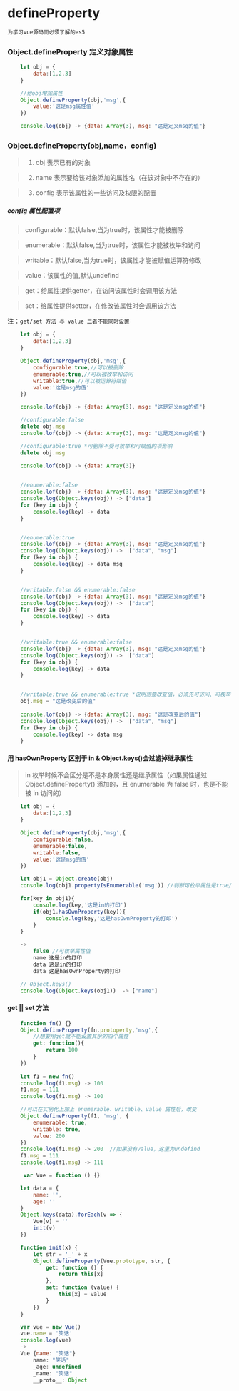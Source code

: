 # defineProperty
``` bash
为学习vue源码而必须了解的es5
```

### Object.defineProperty 定义对象属性
``` javascript
    let obj = {
        data:[1,2,3]
    }

    //给obj增加属性
    Object.defineProperty(obj,'msg',{
        value:'这是msg属性值'
    })

    console.log(obj) -> {data: Array(3), msg: "这是定义msg的值"}
```

### Object.defineProperty(obj,name，config) 

> 1. obj 表示已有的对象

> 2. name 表示要给该对象添加的属性名（在该对象中不存在的）

> 3. config 表示该属性的一些访问及权限的配置

##### config 属性配置项
> configurable：默认false,当为true时，该属性才能被删除

> enumerable：默认false,当为true时，该属性才能被枚举和访问

> writable：默认false,当为true时，该属性才能被赋值运算符修改

> value：该属性的值,默认undefind

> get：给属性提供getter，在访问该属性时会调用该方法

> set：给属性提供setter，在修改该属性时会调用该方法

注：`get/set 方法 与 value 二者不能同时设置`

``` javascript
    let obj = {
        data:[1,2,3]
    }

    Object.defineProperty(obj,'msg',{
        configurable:true,//可以被删除
        enumerable:true,//可以被枚举和访问
        writable:true,//可以被运算符赋值
        value:'这是msg的值'
    })

    console.lof(obj) -> {data: Array(3), msg: "这是定义msg的值"}

    //configurable:false
    delete obj.msg
    console.lof(obj) -> {data: Array(3), msg: "这是定义msg的值"}

    //configurable:true *可删除不受可枚举和可赋值的项影响
    delete obj.msg
   
    console.lof(obj) -> {data: Array(3)}


    //enumerable:false
    console.lof(obj) -> {data: Array(3), msg: "这是定义msg的值"}
    console.log(Object.keys(obj)) -> ["data"]
    for (key in obj) {
        console.log(key) -> data
    }


    //enumerable:true
    console.lof(obj) -> {data: Array(3), msg: "这是定义msg的值"}
    console.log(Object.keys(obj)) ->  ["data", "msg"]
    for (key in obj) {
        console.log(key) -> data msg
    }


    //writable:false && enumerable:false
    console.lof(obj) -> {data: Array(3), msg: "这是定义msg的值"}
    console.log(Object.keys(obj)) ->  ["data"]
    for (key in obj) {
        console.log(key) -> data
    }


    //writable:true && enumerable:false  
    console.lof(obj) -> {data: Array(3), msg: "这是定义msg的值"}
    console.log(Object.keys(obj)) ->  ["data"]
    for (key in obj) {
        console.log(key) -> data
    }


    //writable:true && enumerable:true *说明想要改变值，必须先可访问、可枚举
    obj.msg = "这是改变后的值"
    
    console.lof(obj) -> {data: Array(3), msg: "这是改变后的值"}
    console.log(Object.keys(obj)) ->  ["data", "msg"]
    for (key in obj) {
        console.log(key) -> data msg
    }

```

#### 用 hasOwnProperty 区别于 in & Object.keys()会过滤掉继承属性
> in 枚举时候不会区分是不是本身属性还是继承属性（如果属性通过Object.defineProperty() 添加的，且 enumerable 为 false 时，也是不能被 in 访问的）

``` javascript
    let obj = {
        data:[1,2,3]
    }

    Object.defineProperty(obj,'msg',{
        configurable:false,
        enumerable:false,
        writable:false,
        value:'这是msg的值'
    })

    let obj1 = Object.create(obj)
    console.log(obj1.propertyIsEnumerable('msg')) //判断可枚举属性是true/false

    for(key in obj1){
        console.log(key,'这是in的打印')
        if(obj1.hasOwnProperty(key)){
            console.log(key,'这是hasOwnProperty的打印')
        }
    }

    ->
        false //可枚举属性值 
        name 这是in的打印  
        data 这是in的打印
        data 这是hasOwnProperty的打印

    // Object.keys()
    console.log(Object.keys(obj1))  -> ["name"]


```

#### get || set 方法
``` javascript
    function fn() {}
    Object.defineProperty(fn.protoperty,'msg',{
        //想要用get就不能设置其余的四个属性
        get: function(){
            return 100
        }
    })
    
    let f1 = new fn()
    console.log(f1.msg) -> 100
    f1.msg = 111
    console.log(f1.msg) -> 100

    //可以在实例化上加上 enumerable、writable、value 属性后，改变
    Object.defineProperty(f1, 'msg', {
        enumerable: true,
        writable: true,
        value: 200
    })
    console.log(f1.msg) -> 200  //如果没有value，这里为undefind
    f1.msg = 111
    console.log(f1.msg) -> 111

```
``` javascript
     var Vue = function () {}

    let data = {
        name: '',
        age: ''
    }
    Object.keys(data).forEach(v => {
        Vue[v] = ''
        init(v)
    })

    function init(x) {
        let str = '_' + x
        Object.defineProperty(Vue.prototype, str, {
            get: function () {
                return this[x]
            },
            set: function (value) {
                this[x] = value
            }
        })
    }

    var vue = new Vue()
    vue.name = '笑话'
    console.log(vue)
    ->
    Vue {name: "笑话"}
        name: "笑话"
        _age: undefined
        _name: "笑话"
        __proto__: Object
    

```


